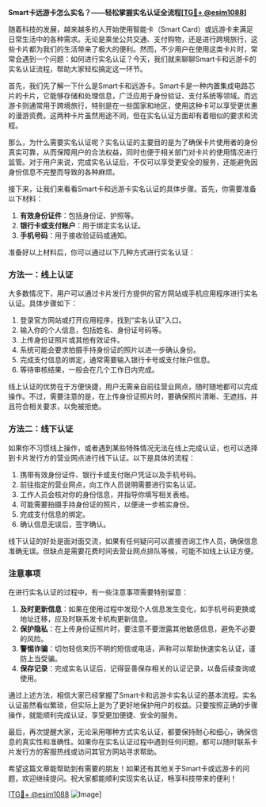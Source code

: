 **Smart卡远游卡怎么实名？——轻松掌握实名认证全流程[[TG💪+ @esim1088](https://t.me/s/esim1088)]**

随着科技的发展，越来越多的人开始使用智能卡（Smart Card）或远游卡来满足日常生活中的各种需求。无论是乘坐公共交通、支付购物，还是进行跨境旅行，这些卡片都为我们的生活带来了极大的便利。然而，不少用户在使用这类卡片时，常常会遇到一个问题：如何进行实名认证？今天，我们就来聊聊Smart卡和远游卡的实名认证流程，帮助大家轻松搞定这一环节。

首先，我们先了解一下什么是Smart卡和远游卡。Smart卡是一种内置集成电路芯片的卡片，它能够存储和处理信息，广泛应用于身份验证、支付系统等领域。而远游卡则通常用于跨境旅行，特别是在一些国家和地区，使用这种卡可以享受更优惠的漫游资费。这两种卡片虽然用途不同，但在实名认证方面却有着相似的要求和流程。

那么，为什么需要实名认证呢？实名认证的主要目的是为了确保卡片使用者的身份真实可靠，从而保障用户的合法权益，同时也便于相关部门对卡片的使用情况进行监管。对于用户来说，完成实名认证后，不仅可以享受更安全的服务，还能避免因身份信息不完整而导致的各种麻烦。

接下来，让我们来看看Smart卡和远游卡实名认证的具体步骤。首先，你需要准备以下材料：

1. **有效身份证件**：包括身份证、护照等。
2. **银行卡或支付账户**：用于绑定实名认证。
3. **手机号码**：用于接收验证码或通知。

准备好以上材料后，你可以通过以下几种方式进行实名认证：

### 方法一：线上认证

大多数情况下，用户可以通过卡片发行方提供的官方网站或手机应用程序进行实名认证。具体步骤如下：

1. 登录官方网站或打开应用程序，找到“实名认证”入口。
2. 输入你的个人信息，包括姓名、身份证号码等。
3. 上传身份证照片或其他有效证件。
4. 系统可能会要求拍摄手持身份证的照片以进一步确认身份。
5. 完成支付信息的绑定，通常需要输入银行卡号或支付账户信息。
6. 等待审核结果，一般会在几个工作日内完成。

线上认证的优势在于方便快捷，用户无需亲自前往营业网点，随时随地都可以完成操作。不过，需要注意的是，在上传身份证照片时，要确保照片清晰、无遮挡，并且符合相关要求，以免被拒绝。

### 方法二：线下认证

如果你不习惯线上操作，或者遇到某些特殊情况无法在线上完成认证，也可以选择到卡片发行方的营业网点进行线下认证。以下是具体的流程：

1. 携带有效身份证件、银行卡或支付账户凭证以及手机号码。
2. 前往指定的营业网点，向工作人员说明需要进行实名认证。
3. 工作人员会核对你的身份信息，并指导你填写相关表格。
4. 可能需要拍摄手持身份证的照片，以便进一步核实身份。
5. 完成支付信息的绑定。
6. 确认信息无误后，签字确认。

线下认证的好处是面对面交流，如果有任何疑问可以直接咨询工作人员，确保信息准确无误。但缺点是需要花费时间去营业网点排队等候，可能不如线上认证方便。

### 注意事项

在进行实名认证的过程中，有一些注意事项需要特别留意：

1. **及时更新信息**：如果在使用过程中发现个人信息发生变化，如手机号码更换或地址迁移，应及时联系发卡机构更新信息。
2. **保护隐私**：在上传身份证照片时，要注意不要泄露其他敏感信息，避免不必要的风险。
3. **警惕诈骗**：切勿轻信来历不明的短信或电话，声称可以帮助快速实名认证，谨防上当受骗。
4. **保存记录**：完成实名认证后，记得妥善保存相关的认证记录，以备后续查询或使用。

通过上述方法，相信大家已经掌握了Smart卡和远游卡实名认证的基本流程。实名认证虽然看似繁琐，但实际上是为了更好地保护用户的权益。只要按照正确的步骤操作，就能顺利完成认证，享受更加便捷、安全的服务。

最后，再次提醒大家，无论采用哪种方式实名认证，都要保持耐心和细心，确保信息的真实性和准确性。如果你在实名认证过程中遇到任何问题，都可以随时联系卡片发行方的客服热线或访问其官方网站寻求帮助。

希望这篇文章能帮助到有需要的朋友！如果还有其他关于Smart卡或远游卡的问题，欢迎继续提问。祝大家都能顺利实现实名认证，畅享科技带来的便利！

[[TG💪+ @esim1088](https://t.me/s/esim1088) ![Image](https://i.postimg.cc/4NQfJmqS/Snipaste-2025-05-13-00-14-12.png)]